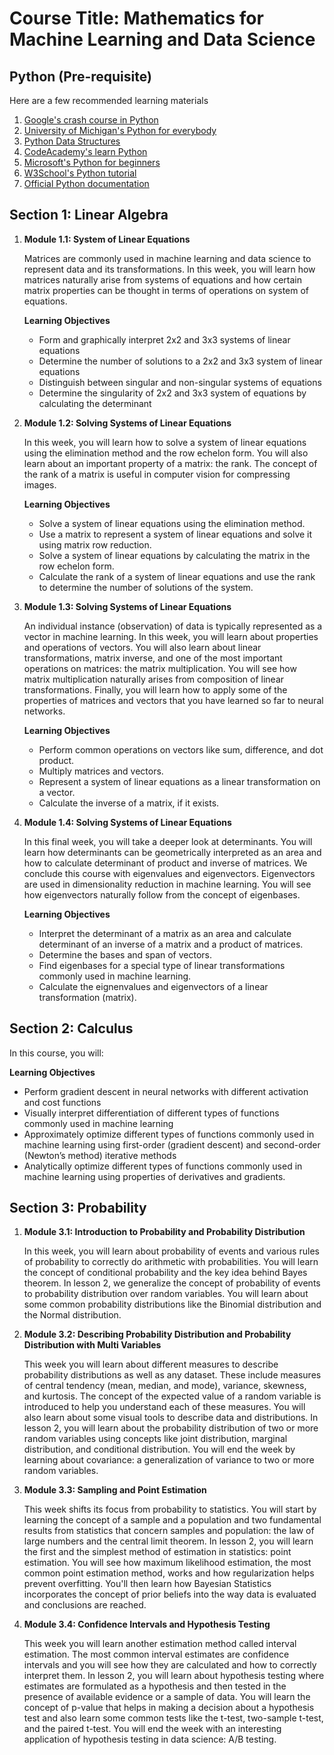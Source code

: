 # Course Title: **Mathematics for Machine Learning and Data Science**

## Python (Pre-requisite)

Here are a few recommended learning materials

1. [Google's crash course in Python](https://www.coursera.org/learn/python-crash-course)
2. [University of Michigan's Python for everybody](https://www.coursera.org/learn/python)
3. [Python Data Structures](https://www.coursera.org/learn/python-data)
4. [CodeAcademy's learn Python](https://www.codecademy.com/learn/learn-python-3)
5. [Microsoft's Python for beginners](https://learn.microsoft.com/en-us/training/paths/beginner-python/)
6. [W3School's Python tutorial](https://www.w3schools.com/python/default.asp)
7. [Official Python documentation](https://docs.python.org/3/)

## Section 1: **Linear Algebra**

1. **Module 1.1: System of Linear Equations**

   Matrices are commonly used in machine learning and data science to represent data and its transformations. In this week, you will learn how matrices naturally arise from systems of equations and how certain matrix properties can be thought in terms of operations on system of equations.

   **Learning Objectives**

   - Form and graphically interpret 2x2 and 3x3 systems of linear equations
   - Determine the number of solutions to a 2x2 and 3x3 system of linear equations
   - Distinguish between singular and non-singular systems of equations
   - Determine the singularity of 2x2 and 3x3 system of equations by calculating the determinant

2. **Module 1.2: Solving Systems of Linear Equations**

   In this week, you will learn how to solve a system of linear equations using the elimination method and the row echelon form. You will also learn about an important property of a matrix: the rank. The concept of the rank of a matrix is useful in computer vision for compressing images.

   **Learning Objectives**

   - Solve a system of linear equations using the elimination method.
   - Use a matrix to represent a system of linear equations and solve it using matrix row reduction.
   - Solve a system of linear equations by calculating the matrix in the row echelon form.
   - Calculate the rank of a system of linear equations and use the rank to determine the number of solutions of the system.

3. **Module 1.3: Solving Systems of Linear Equations**

   An individual instance (observation) of data is typically represented as a vector in machine learning. In this week, you will learn about properties and operations of vectors. You will also learn about linear transformations, matrix inverse, and one of the most important operations on matrices: the matrix multiplication. You will see how matrix multiplication naturally arises from composition of linear transformations. Finally, you will learn how to apply some of the properties of matrices and vectors that you have learned so far to neural networks.

   **Learning Objectives**

   - Perform common operations on vectors like sum, difference, and dot product.
   - Multiply matrices and vectors.
   - Represent a system of linear equations as a linear transformation on a vector.
   - Calculate the inverse of a matrix, if it exists.

4. **Module 1.4: Solving Systems of Linear Equations**

   In this final week, you will take a deeper look at determinants. You will learn how determinants can be geometrically interpreted as an area and how to calculate determinant of product and inverse of matrices. We conclude this course with eigenvalues and eigenvectors. Eigenvectors are used in dimensionality reduction in machine learning. You will see how eigenvectors naturally follow from the concept of eigenbases.

   **Learning Objectives**

   - Interpret the determinant of a matrix as an area and calculate determinant of an inverse of a matrix and a product of matrices.
   - Determine the bases and span of vectors.
   - Find eigenbases for a special type of linear transformations commonly used in machine learning.
   - Calculate the eignenvalues and eigenvectors of a linear transformation (matrix).

## Section 2: **Calculus**

In this course, you will:

**Learning Objectives**

- Perform gradient descent in neural networks with different activation and cost functions
- Visually interpret differentiation of different types of functions commonly used in machine learning
- Approximately optimize different types of functions commonly used in machine learning using first-order (gradient descent) and second-order (Newton’s method) iterative methods
- Analytically optimize different types of functions commonly used in machine learning using properties of derivatives and gradients.

## Section 3: **Probability**

1. **Module 3.1: Introduction to Probability and Probability Distribution**

   In this week, you will learn about probability of events and various rules of probability to correctly do arithmetic with probabilities. You will learn the concept of conditional probability and the key idea behind Bayes theorem. In lesson 2, we generalize the concept of probability of events to probability distribution over random variables. You will learn about some common probability distributions like the Binomial distribution and the Normal distribution.

2. **Module 3.2: Describing Probability Distribution and Probability Distribution with Multi Variables**

   This week you will learn about different measures to describe probability distributions as well as any dataset. These include measures of central tendency (mean, median, and mode), variance, skewness, and kurtosis. The concept of the expected value of a random variable is introduced to help you understand each of these measures. You will also learn about some visual tools to describe data and distributions. In lesson 2, you will learn about the probability distribution of two or more random variables using concepts like joint distribution, marginal distribution, and conditional distribution. You will end the week by learning about covariance: a generalization of variance to two or more random variables.

3. **Module 3.3: Sampling and Point Estimation**

   This week shifts its focus from probability to statistics. You will start by learning the concept of a sample and a population and two fundamental results from statistics that concern samples and population: the law of large numbers and the central limit theorem. In lesson 2, you will learn the first and the simplest method of estimation in statistics: point estimation. You will see how maximum likelihood estimation, the most common point estimation method, works and how regularization helps prevent overfitting. You'll then learn how Bayesian Statistics incorporates the concept of prior beliefs into the way data is evaluated and conclusions are reached.

4. **Module 3.4: Confidence Intervals and Hypothesis Testing**

   This week you will learn another estimation method called interval estimation. The most common interval estimates are confidence intervals and you will see how they are calculated and how to correctly interpret them. In lesson 2, you will learn about hypothesis testing where estimates are formulated as a hypothesis and then tested in the presence of available evidence or a sample of data. You will learn the concept of p-value that helps in making a decision about a hypothesis test and also learn some common tests like the t-test, two-sample t-test, and the paired t-test. You will end the week with an interesting application of hypothesis testing in data science: A/B testing.
